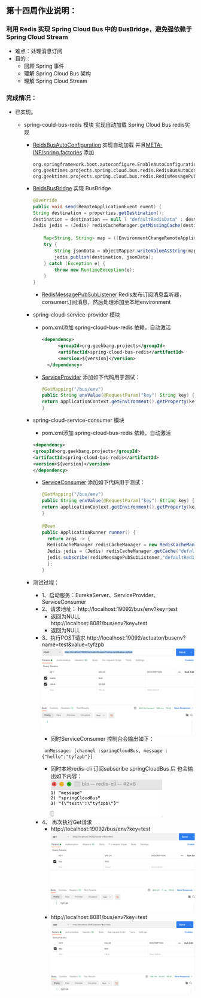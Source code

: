 ## 第十四周作业说明：
### 利用 Redis 实现 Spring Cloud Bus 中的 BusBridge，避免强依赖于 Spring Cloud Stream
- 难点：处理消息订阅
- 目的：
  - 回顾 Spring 事件
  - 理解 Spring Cloud Bus 架构
  - 理解 Spring Cloud Stream


### 完成情况：
- 已实现。

  - spring-could-bus-redis 模块 实现自动加载 Spring Cloud Bus redis实现
    - [ReidsBusAutoConfiguration](https://gitee.com/ty-fzpb/geekbang-java/tree/soa/user-platform/spring-cloud-projects/spring-cloud-bus-redis/src/main/java/org/geektimes/projects/spring/cloud/bus/redis/RedisBusAutoConfiguration.java) 实现自动加载
      并且[META-INF/spring.factories](https://gitee.com/ty-fzpb/geekbang-java/tree/soa/user-platform/spring-cloud-projects/spring-cloud-bus-redis/src/main/resources/META-INF/spring.factories) 添加
      ```properties
      org.springframework.boot.autoconfigure.EnableAutoConfiguration=\
      org.geektimes.projects.spring.cloud.bus.redis.RedisBusAutoConfiguration,\
      org.geektimes.projects.spring.cloud.bus.redis.RedisMessagePubSubListener
      ```
    - [ReidsBusBridge](https://gitee.com/ty-fzpb/geekbang-java/tree/soa/user-platform/spring-cloud-projects/spring-cloud-bus-redis/src/main/java/org/geektimes/projects/spring/cloud/bus/redis/RedisBusBridge.java) 实现 BusBridge
      ```java
      @Override
      public void send(RemoteApplicationEvent event) {
      String destination = properties.getDestination();
      destination = destination == null ? "defaultRedisData" : destination;
      Jedis jedis = (Jedis) redisCacheManager.getMissingCache(destination).getNativeCache();
  
          Map<String, String> map = ((EnvironmentChangeRemoteApplicationEvent) event).getValues();
          try {
              String jsonData = objectMapper.writeValueAsString(map);
              jedis.publish(destination, jsonData);
          } catch (Exception e) {
              throw new RuntimeException(e);
          }
      }
      ```
      - [RedisMessagePubSubListener](https://gitee.com/ty-fzpb/geekbang-java/tree/soa/user-platform/spring-cloud-projects/spring-cloud-bus-redis/src/main/java/org/geektimes/projects/spring/cloud/bus/redis/RedisMessagePubSubListener.java) Redis发布订阅消息监听器，consumer订阅消息，然后处理添加至本地environment
    - spring-cloud-service-provider 模块
      - pom.xml添加 spring-cloud-bus-redis 依赖，自动激活
        ```xml
        <dependency>
              <groupId>org.geekbang.projects</groupId>
              <artifactId>spring-cloud-bus-redis</artifactId>
              <version>${version}</version>
          </dependency>
        ```
      - [ServiceProvider](https://gitee.com/ty-fzpb/geekbang-java/tree/soa/user-platform/spring-cloud-projects/spring-cloud-service-provider/src/main/java/org/geektimes/projects/spring/cloud/service/provider/ServiceProvider.java) 添加如下代码用于测试：
        ```java
        @GetMapping("/bus/env")
        public String envValue(@RequestParam("key") String key) {
        return applicationContext.getEnvironment().getProperty(key, "NULL");
        }
        ```

    - spring-cloud-service-consumer 模块
      - pom.xml添加 spring-cloud-bus-redis 依赖，自动激活
      ```xml
      <dependency>
      <groupId>org.geekbang.projects</groupId>
      <artifactId>spring-cloud-bus-redis</artifactId>
      <version>${version}</version>
      </dependency>
      ```
      - [ServiceConsumer](https://gitee.com/ty-fzpb/geekbang-java/tree/soa/user-platform/spring-cloud-projects/spring-cloud-service-consumer/src/main/java/org/geektimes/projects/spring/cloud/service/consumer/ServiceConsumer.java) 添加如下代码用于测试：
        ```java
        @GetMapping("/bus/env")
        public String envValue(@RequestParam("key") String key) {
        return applicationContext.getEnvironment().getProperty(key, "NULL");
        }
        
        @Bean
        public ApplicationRunner runner() {
          return args -> {
          RedisCacheManager redisCacheManager = new RedisCacheManager(DEFAULT_REDIS_CONNECTION_STRING);
          Jedis jedis = (Jedis) redisCacheManager.getCache("defalut").getNativeCache();
          jedis.subscribe(redisMessagePubSubListener,"defaultRedisData","springCloudBus");
          };
        }
        ```
    - 测试过程：
      - 1、启动服务：EurekaServer、ServiceProvider、ServiceConsumer
      - 2、请求地址：
        http://localhost:19092/bus/env?key=test 
        - 返回为NULL   
        http://localhost:8081/bus/env?key=test
        - 返回为NULL  
      - 3、执行POST请求 http://localhost:19092/actuator/busenv?name=test&value=tyfzpb
          ![img.png](img.png)
          - 同时ServiceConsumer 控制台会输出如下：
          ```shell
           onMessage: [channel :springCloudBus, message : {"hello":"tyfzpb"}]
          ``` 
          - 同时本地redis-cli 订阅subscribe  springCloudBus 后 也会输出如下内容：
          ![img_3.png](img_3.png)
      - 4、 再次执行Get请求 
        - http://localhost:19092/bus/env?key=test
          ![img_1.png](img_1.png)
        - http://localhost:8081/bus/env?key=test
          ![img_2.png](img_2.png)
      
  